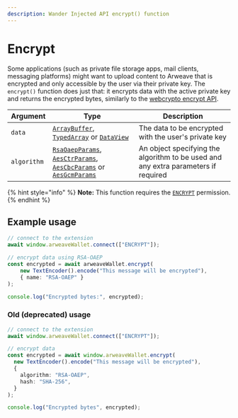 ```yaml
---
description: Wander Injected API encrypt() function
---
```


# Encrypt

Some applications (such as private file storage apps, mail clients, messaging platforms) might want to upload content to Arweave that is encrypted and only accessible by the user via their private key. The `encrypt()` function does just that: it encrypts data with the active private key and returns the encrypted bytes, similarly to the [webcrypto encrypt API](https://developer.mozilla.org/en-US/docs/Web/API/SubtleCrypto/encrypt).

| Argument    | Type                                                                                                                                                                                                                                                                                                                                   | Description                                                                        |
| ----------- | -------------------------------------------------------------------------------------------------------------------------------------------------------------------------------------------------------------------------------------------------------------------------------------------------------------------------------------- | ---------------------------------------------------------------------------------- |
| `data`      | [`ArrayBuffer`](https://developer.mozilla.org/en-US/docs/Web/JavaScript/Reference/Global_Objects/ArrayBuffer), [`TypedArray`](https://developer.mozilla.org/en-US/docs/Web/JavaScript/Reference/Global_Objects/TypedArray) or [`DataView`](https://developer.mozilla.org/en-US/docs/Web/JavaScript/Reference/Global_Objects/DataView)  | The data to be encrypted with the user's private key                               |
| `algorithm` | [`RsaOaepParams`](https://developer.mozilla.org/en-US/docs/Web/API/RsaOaepParams), [`AesCtrParams`](https://developer.mozilla.org/en-US/docs/Web/API/AesCtrParams), [`AesCbcParams`](https://developer.mozilla.org/en-US/docs/Web/API/AesCbcParams) or [`AesGcmParams`](https://developer.mozilla.org/en-US/docs/Web/API/AesGcmParams) | An object specifying the algorithm to be used and any extra parameters if required |

{% hint style="info" %}
**Note:** This function requires the [`ENCRYPT`](connect.md#permissions) permission.
{% endhint %}

## Example usage

```typescript
// connect to the extension
await window.arweaveWallet.connect(["ENCRYPT"]);

// encrypt data using RSA-OAEP
const encrypted = await arweaveWallet.encrypt(
    new TextEncoder().encode("This message will be encrypted"),
    { name: "RSA-OAEP" }
);

console.log("Encrypted bytes:", encrypted);
```

### Old (deprecated) usage

```ts
// connect to the extension
await window.arweaveWallet.connect(["ENCRYPT"]);

// encrypt data
const encrypted = await window.arweaveWallet.encrypt(
  new TextEncoder().encode("This message will be encrypted"),
  {
    algorithm: "RSA-OAEP",
    hash: "SHA-256",
  }
);

console.log("Encrypted bytes", encrypted);
```
